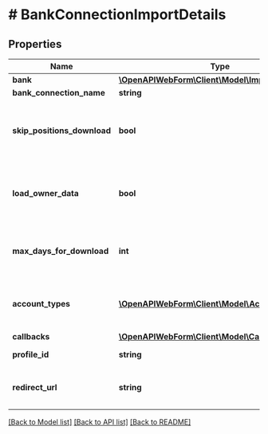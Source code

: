 # # BankConnectionImportDetails

## Properties

Name | Type | Description | Notes
------------ | ------------- | ------------- | -------------
**bank** | [**\OpenAPIWebForm\Client\Model\ImportBankDetails**](ImportBankDetails.md) |  | [optional]
**bank_connection_name** | **string** | Custom name for the bank connection | [optional]
**skip_positions_download** | **bool** | Whether to skip the download of transactions and securities or not.&lt;br/&gt;This parameter refers to the same parameter of the \&quot;&lt;a target&#x3D;&#39;_blank&#39; href&#x3D;&#39;https://docs.finapi.io/?product&#x3D;access#post-/api/v1/bankConnections/import&#39;&gt;Import a new bank connection&lt;/a&gt;\&quot; service in the finAPI Access API.&lt;br/&gt;Default is &#39;false&#39;. | [optional] [default to false]
**load_owner_data** | **bool** | Whether to load information about the bank connection owner(s).&lt;br/&gt;This parameter refers to the same parameter of the \&quot;&lt;a target&#x3D;&#39;_blank&#39; href&#x3D;&#39;https://docs.finapi.io/?product&#x3D;access#post-/api/v1/bankConnections/import&#39;&gt;Import a new bank connection&lt;/a&gt;\&quot; service in the finAPI Access API.&lt;br/&gt;Default is &#39;false&#39;. | [optional] [default to false]
**max_days_for_download** | **int** | Defines the limit of how many days of the transaction history will be requested from the bank.&lt;br/&gt;This parameter refers to the same parameter of the \&quot;&lt;a target&#x3D;&#39;_blank&#39; href&#x3D;&#39;https://docs.finapi.io/?product&#x3D;access#post-/api/v1/bankConnections/import&#39;&gt;Import a new bank connection&lt;/a&gt;\&quot; service in the finAPI Access API. | [optional] [default to 0]
**account_types** | [**\OpenAPIWebForm\Client\Model\AccountType[]**](AccountType.md) | A set of account types that are considered for the import. If no values is given, then all accounts will be imported.&lt;br/&gt;This parameter refers to the same parameter of the \&quot;&lt;a target&#x3D;&#39;_blank&#39; href&#x3D;&#39;https://docs.finapi.io/?product&#x3D;access#post-/api/v1/bankConnections/import&#39;&gt;Import a new bank connection&lt;/a&gt;\&quot; service in the finAPI Access API. | [optional]
**callbacks** | [**\OpenAPIWebForm\Client\Model\Callbacks**](Callbacks.md) |  | [optional]
**profile_id** | **string** | The profile to be applied to the web form.&lt;br/&gt;This will overwrite the default profile, if such a profile exists. | [optional]
**redirect_url** | **string** | The URL where the end-user will be redirected to after completing the bank login and (possibly) the SCA on the bank&#39;s website. Must always be provided by mandators with &lt;code&gt;FULLY_LICENSED&lt;/code&gt; or &lt;code&gt;AISP&lt;/code&gt; license type, and may not be provided by mandators with other license types. | [optional]

[[Back to Model list]](../../README.md#models) [[Back to API list]](../../README.md#endpoints) [[Back to README]](../../README.md)
